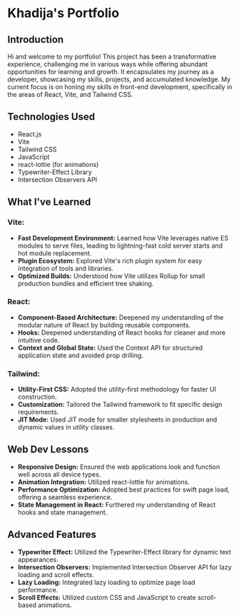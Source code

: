 # Khadija's Portfolio

## Introduction
Hi and welcome to my portfolio! This project has been a transformative experience, challenging me in various ways while offering abundant opportunities for learning and growth. It encapsulates my journey as a developer, showcasing my skills, projects, and accumulated knowledge. My current focus is on honing my skills in front-end development, specifically in the areas of React, Vite, and Tailwind CSS.

## Technologies Used
- React.js
- Vite
- Tailwind CSS
- JavaScript
- react-lottie (for animations)
- Typewriter-Effect Library
- Intersection Observers API

## What I've Learned
### Vite:
- **Fast Development Environment:** Learned how Vite leverages native ES modules to serve files, leading to lightning-fast cold server starts and hot module replacement.
- **Plugin Ecosystem:** Explored Vite's rich plugin system for easy integration of tools and libraries.
- **Optimized Builds:** Understood how Vite utilizes Rollup for small production bundles and efficient tree shaking.

### React:
- **Component-Based Architecture:** Deepened my understanding of the modular nature of React by building reusable components.
- **Hooks:** Deepened understanding of React hooks for cleaner and more intuitive code.
- **Context and Global State:** Used the Context API for structured application state and avoided prop drilling.

### Tailwind:
- **Utility-First CSS:** Adopted the utility-first methodology for faster UI construction.
- **Customization:** Tailored the Tailwind framework to fit specific design requirements.
- **JIT Mode:** Used JIT mode for smaller stylesheets in production and dynamic values in utility classes.

## Web Dev Lessons
- **Responsive Design:** Ensured the web applications look and function well across all device types.
- **Animation Integration:** Utilized react-lottie for animations.
- **Performance Optimization:** Adopted best practices for swift page load, offering a seamless experience.
- **State Management in React:** Furthered my understanding of React hooks and state management.

## Advanced Features
- **Typewriter Effect:** Utilized the Typewriter-Effect library for dynamic text appearances.
- **Intersection Observers:** Implemented Intersection Observer API for lazy loading and scroll effects.
- **Lazy Loading:** Integrated lazy loading to optimize page load performance.
- **Scroll Effects:** Utilized custom CSS and JavaScript to create scroll-based animations.


